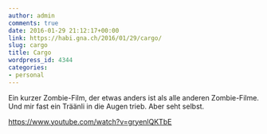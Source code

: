 ```yaml
---
author: admin
comments: true
date: 2016-01-29 21:12:17+00:00
link: https://habi.gna.ch/2016/01/29/cargo/
slug: cargo
title: Cargo
wordpress_id: 4344
categories:
- personal
---
```


Ein kurzer Zombie-Film, der etwas anders ist als alle anderen Zombie-Filme. Und mir fast ein Träänli in die Augen trieb. Aber seht selbst.

https://www.youtube.com/watch?v=gryenlQKTbE
